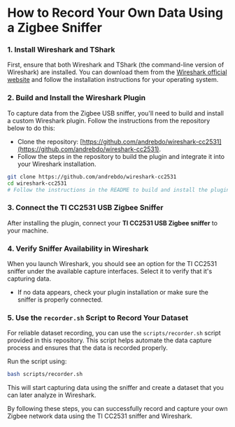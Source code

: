 # How to Record Your Own Data Using a Zigbee Sniffer

### 1. Install Wireshark and TShark
First, ensure that both Wireshark and TShark (the command-line version of Wireshark) are installed. You can download them from the [Wireshark official website](https://www.wireshark.org/download.html) and follow the installation instructions for your operating system.

### 2. Build and Install the Wireshark Plugin
To capture data from the Zigbee USB sniffer, you'll need to build and install a custom Wireshark plugin. Follow the instructions from the repository below to do this:

- Clone the repository: [https://github.com/andrebdo/wireshark-cc2531](https://github.com/andrebdo/wireshark-cc2531).
- Follow the steps in the repository to build the plugin and integrate it into your Wireshark installation.

```bash
git clone https://github.com/andrebdo/wireshark-cc2531
cd wireshark-cc2531
# Follow the instructions in the README to build and install the plugin.
```

### 3. Connect the TI CC2531 USB Zigbee Sniffer
After installing the plugin, connect your **TI CC2531 USB Zigbee sniffer** to your machine.

### 4. Verify Sniffer Availability in Wireshark
When you launch Wireshark, you should see an option for the TI CC2531 sniffer under the available capture interfaces. Select it to verify that it's capturing data.

- If no data appears, check your plugin installation or make sure the sniffer is properly connected.

### 5. Use the `recorder.sh` Script to Record Your Dataset
For reliable dataset recording, you can use the `scripts/recorder.sh` script provided in this repository. This script helps automate the data capture process and ensures that the data is recorded properly.

Run the script using:

```bash
bash scripts/recorder.sh
```

This will start capturing data using the sniffer and create a dataset that you can later analyze in Wireshark.

By following these steps, you can successfully record and capture your own Zigbee network data using the TI CC2531 sniffer and Wireshark.
